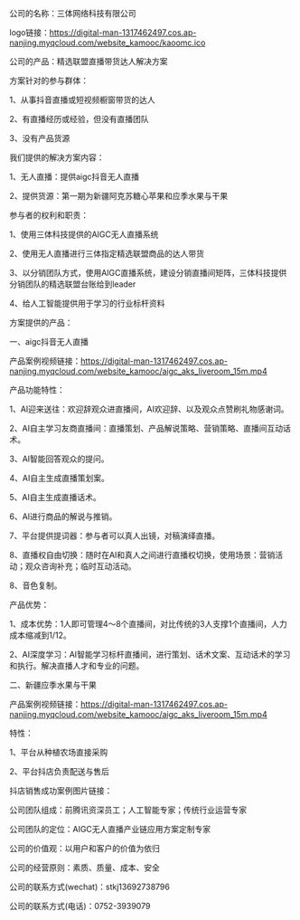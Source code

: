 公司的名称：三体网络科技有限公司

logo链接：https://digital-man-1317462497.cos.ap-nanjing.myqcloud.com/website_kamooc/kaoomc.ico

公司的产品：精选联盟直播带货达人解决方案

方案针对的参与群体：

1、从事抖音直播或短视频橱窗带货的达人

2、有直播经历或经验，但没有直播团队

3、没有产品货源



我们提供的解决方案内容：

1、无人直播：提供aigc抖音无人直播

2、提供货源：第一期为新疆阿克苏糖心苹果和应季水果与干果



参与者的权利和职责：

1、使用三体科技提供的AIGC无人直播系统

2、使用无人直播进行三体指定精选联盟商品的达人带货

3、以分销团队方式，使用AIGC直播系统，建设分销直播间矩阵，三体科技提供分销团队的精选联盟台账给到leader

4、给人工智能提供用于学习的行业标杆资料



方案提供的产品：

一、aigc抖音无人直播

产品案例视频链接：https://digital-man-1317462497.cos.ap-nanjing.myqcloud.com/website_kamooc/aigc_aks_liveroom_15m.mp4

产品功能特性：

1、AI迎来送往：欢迎辞观众进直播间，AI欢迎辞、以及观众点赞刷礼物感谢词。

2、AI自主学习友商直播间：直播策划、产品解说策略、营销策略、直播间互动话术。

3、AI智能回答观众的提问。

4、AI自主生成直播策划案。

5、AI自主生成直播话术。

6、AI进行商品的解说与推销。

7、平台提供提词器：参与者可以真人出镜，对稿演绎直播。

8、直播权自由切换：随时在AI和真人之间进行直播权切换，使用场景：营销活动；观众咨询补充；临时互动活动。

8、音色复制。

产品优势：

1、成本优势：1人即可管理4～8个直播间，对比传统的3人支撑1个直播间，人力成本缩减到1/12。

2、AI深度学习：AI智能学习标杆直播间，进行策划、话术文案、互动话术的学习和执行。解决直播人才和专业的问题。

二、新疆应季水果与干果

产品案例视频链接：https://digital-man-1317462497.cos.ap-nanjing.myqcloud.com/website_kamooc/aigc_aks_liveroom_15m.mp4

特性：

1、平台从种植农场直接采购

2、平台抖店负责配送与售后

抖店销售成功案例图片链接：



公司团队组成：前腾讯资深员工；人工智能专家；传统行业运营专家

公司团队的定位：AIGC无人直播产业链应用方案定制专家

公司的价值观：以用户和客户的价值为依归

公司的经营原则：素质、质量、成本、安全

公司的联系方式(wechat)：stkj13692738796

公司的联系方式(电话)：0752-3939079